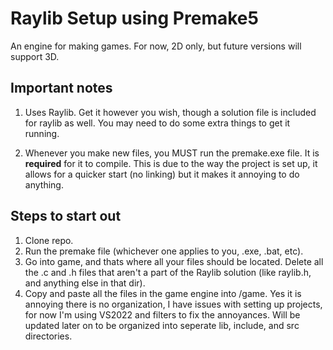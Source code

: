 # Raylib Setup using Premake5
An engine for making games. For now, 2D only, but future versions will support 3D.

## Important notes

1. Uses Raylib. Get it however you wish, though a solution file is included for raylib as well. You may need to do some extra things to get it running. 

2. Whenever you make new files, you MUST run the premake.exe file. It is **required** for it to compile. This is due to the way the project is set up, it allows for a quicker start (no linking) but it makes it annoying to do anything. 

## Steps to start out

1. Clone repo.
2. Run the premake file (whichever one applies to you, .exe, .bat, etc). 
3. Go into game, and thats where all your files should be located. Delete all the .c and .h files that aren't a part of the Raylib solution (like raylib.h, and anything else in that dir).
4. Copy and paste all the files in the game engine into /game. Yes it is annoying there is no organization, I have issues with setting up projects, for now I'm using VS2022 and filters to fix the annoyances. Will be updated later on to be organized into seperate lib, include, and src directories.
